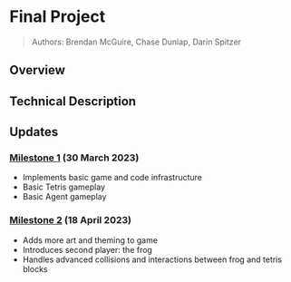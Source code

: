 # Final Project

> Authors: Brendan McGuire, Chase Dunlap, Darin Spitzer

## Overview

## Technical Description

## Updates

### [Milestone 1](./milestones/Update1.md) (30 March 2023)

- Implements basic game and code infrastructure
- Basic Tetris gameplay
- Basic Agent gameplay

### [Milestone 2](./milestones/Update2.md) (18 April 2023)

- Adds more art and theming to game
- Introduces second player: the frog
- Handles advanced collisions and interactions between frog and tetris blocks
